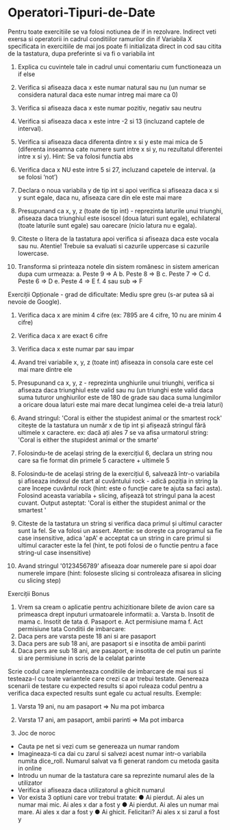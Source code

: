 # Operatori-Tipuri-de-Date
Pentru toate exercitiile se va folosi notiunea de if in rezolvare. Indirect veti exersa si operatorii in
cadrul conditiilor ramurilor din if
Variabila X specificata in exercitiile de mai jos poate fi initializata direct in cod sau citita de la
tastatura, dupa preferinte si va fi o variabila int
1. Explica cu cuvintele tale in cadrul unui comentariu cum functioneaza un if else
2. Verifica si afiseaza daca x este numar natural sau nu (un numar se considera natural
daca este numar intreg mai mare ca 0)
3. Verifica si afiseaza daca x este numar pozitiv, negativ sau neutru
4. Verifica si afiseaza daca x este intre -2 si 13 (incluzand captele de interval).
5. Verifica si afiseaza daca diferenta dintre x si y este mai mica de 5 (diferenta inseamna
cate numere sunt intre x si y, nu rezultatul diferentei intre x si y). Hint: Se va folosi functia
abs
6. Verifica daca x NU este intre 5 si 27, incluzand capetele de interval. (a se folosi ‘not’)
7. Declara o noua variabila y de tip int si apoi verifica si afiseaza daca x si y sunt egale,
daca nu, afiseaza care din ele este mai mare

8. Presupunand ca x, y, z (toate de tip int) - reprezinta laturile unui triunghi, afiseaza daca
triunghiul este isoscel (doua laturi sunt egale), echilateral (toate laturile sunt egale) sau
oarecare (nicio latura nu e egala).
9. Citeste o litera de la tastatura apoi verifica si afiseaza daca este vocala sau nu. Atentie!
Trebuie sa evaluati si cazurile uppercase si cazurile lowercase.
10. Transforma si printeaza notele din sistem românesc in sistem american dupa cum
urmeaza:
a. Peste 9 => A
b. Peste 8 => B
c. Peste 7 => C
d. Peste 6 => D
e. Peste 4 => E
f. 4 sau sub => F

Exerciții Opționale - grad de dificultate: Mediu spre
greu (s-ar putea să ai nevoie de Google).
1. Verifica daca x are minim 4 cifre (ex: 7895 are 4 cifre, 10 nu are minim 4 cifre)
2. Verifica daca x are exact 6 cifre
3. Verifica daca x este numar par sau impar
4. Avand trei variabile x, y, z (toate int) afiseaza in consola care este cel mai mare dintre
ele
5. Presupunand ca x, y, z - reprezinta unghiurile unui triunghi, verifica si afiseaza daca
triunghiul este valid sau nu (un triunghi este valid daca suma tuturor unghiurilor este de
180 de grade sau daca suma lungimilor a oricare doua laturi este mai mare decat
lungimea celei de-a treia laturi)
6. Avand stringul: 'Coral is either the stupidest animal or the smartest rock' citește de
la tastatura un număr x de tip int și afișează stringul fără ultimele x caractere. ex: dacă
ați ales 7 se va afisa urmatorul string: 'Coral is either the stupidest animal or the
smarte'
7. Folosindu-te de același string de la exercițiul 6, declara un string nou care sa fie format
din primele 5 caractere + ultimele 5

8. Folosindu-te de același string de la exercițiul 6, salvează într-o variabila și afiseaza
indexul de start al cuvântului rock - adică poziția in string la care începe cuvântul rock
(hint: este o funcție care te ajuta sa faci asta). Folosind aceasta variabila + slicing,
afișează tot stringul pana la acest cuvant. Output asteptat: 'Coral is either the stupidest
animal or the smartest '
9. Citeste de la tastatura un string si verifica daca primul și ultimul caracter sunt la fel. Se
va folosi un assert. Atentie: se dorește ca programul sa fie case insensitive, adica 'apA'
e acceptat ca un string in care primul si ultimul caracter este la fel (hint, te poti folosi de o
functie pentru a face string-ul case insensitive)
10. Avand stringul '0123456789' afiseaza doar numerele pare si apoi doar numerele impare
(hint: foloseste slicing si controleaza afisarea in slicing cu slicing step)

Exerciții Bonus
1. Vrem sa cream o aplicatie pentru achizitionare bilete de avion care sa primeasca drept
inputuri urmatoarele informatii:
a. Varsta
b. Insotit de mama
c. Insotit de tata
d. Pasaport
e. Act permisiune mama
f. Act permisiune tata
Conditii de imbarcare:
1. Daca pers are varsta peste 18 ani si are pasaport
2. Daca pers are sub 18 ani, are pasaport si e insotita de ambii parinti
3. Daca pers are sub 18 ani, are pasaport, e insotita de cel putin un parinte
si are permisiune in scris de la celalat parinte

Scrie codul care implementeaza conditiile de imbarcare de mai sus si testeaza-l cu toate
variantele care crezi ca ar trebui testate. Genereaza scenarii de testare cu expected results si
apoi ruleaza codul pentru a verifica daca expected results sunt egale cu actual results.
Exemple:
1. Varsta 19 ani, nu am pasaport => Nu ma pot imbarca
2. Varsta 17 ani, am pasaport, ambii parinti => Ma pot imbarca

2. Joc de noroc
- Cauta pe net si vezi cum se genereaza un numar random
- Imagineaza-ti ca dai cu zarul si salvezi acest numar intr-o variabila numita dice_roll.
Numarul salvat va fi generat random cu metoda gasita in online
- Introdu un numar de la tastatura care sa reprezinte numarul ales de la utilizator
- Verifica si afiseaza daca utilizatorul a ghicit numarul
- Vor exista 3 optiuni care vor trebui tratate:
● Ai pierdut. Ai ales un numar mai mic. Ai ales x dar a fost y
● Ai pierdut. Ai ales un numar mai mare. Ai ales x dar a fost y
● Ai ghicit. Felicitari? Ai ales x si zarul a fost y
